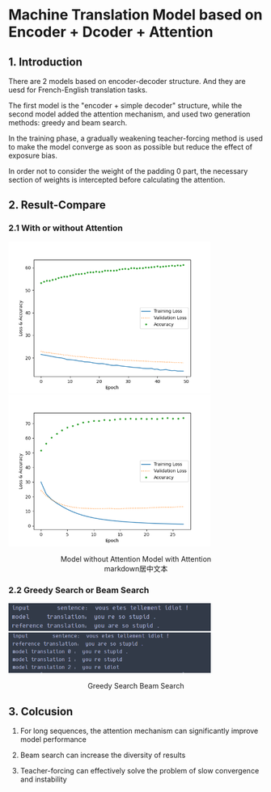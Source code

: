 # Machine Translation Model based on Encoder + Dcoder + Attention

## 1. Introduction
There are 2 models based on encoder-decoder structure. And they are uesd for French-English translation tasks.

The first model is the "encoder + simple decoder" structure, while the second model added the attention mechanism, and used two generation methods: greedy and beam search.

In the training phase, a gradually weakening teacher-forcing method is used to make the model converge as soon as possible but reduce the effect of exposure bias.

In order not to consider the weight of the padding 0 part, the necessary section of weights is intercepted before calculating the attention.

## 2. Result-Compare
### 2.1 With or without Attention
<p float="center">
  <img src="./IMG/Model%20%20without%20attention.png" width="400" />
  <img src="./IMG/Model%20%20with%20attention.png" width="400" /> 
</p>

 <center>Model without Attention            Model with Attention </center>
 
 <center>markdown居中文本</center>
 
### 2.2 Greedy Search or Beam Search
<p float="center">
  <img src="https://github.com/Make0930/Machine-Translation-Model/blob/main/IMG/Greedy-Search.png" width="400" />
  <img src="https://github.com/Make0930/Machine-Translation-Model/blob/main/IMG/Beam_Search.png" width="400" /> 
</p>

 <center>Greedy Search                Beam Search </center>


## 3. Colcusion
1. For long sequences, the attention mechanism can significantly improve model performance

2. Beam search can increase the diversity of results

3. Teacher-forcing can effectively solve the problem of slow convergence and instability
